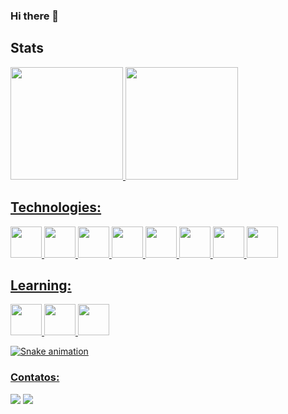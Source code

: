 ### Hi there 👋

## Stats

<div>
<a href="https://github.com/Diegoslourenco">
<img height="180em" src="https://github-readme-stats.vercel.app/api/top-langs/?username=Diegoslourenco&layout=compact&langs_count=7&theme=dracula"/>
<img height="180em" src="https://github-readme-stats.vercel.app/api?username=Diegoslourenco&show_icons=true&theme=dracula&include_all_commits=true&count_private=true"/>
</div>


## Technologies:

<img src="https://cdn.jsdelivr.net/gh/devicons/devicon/icons/java/java-plain-wordmark.svg" width="50" height="50"/> <img src="https://cdn.jsdelivr.net/gh/devicons/devicon/icons/spring/spring-original-wordmark.svg" width="50" height="50" /> <img src="https://cdn.jsdelivr.net/gh/devicons/devicon/icons/jenkins/jenkins-original.svg" width="50" height="50" /> <img src="https://cdn.jsdelivr.net/gh/devicons/devicon/icons/git/git-original.svg" width="50" height="50"/> <img src="https://cdn.jsdelivr.net/gh/devicons/devicon/icons/python/python-original-wordmark.svg" width="50" height="50"/> <img src="https://cdn.jsdelivr.net/gh/devicons/devicon/icons/oracle/oracle-original.svg" width="50" height="50"/> <img src="https://cdn.jsdelivr.net/gh/devicons/devicon/icons/mysql/mysql-plain-wordmark.svg" width="50" height="50"/> <img src="https://cdn.jsdelivr.net/gh/devicons/devicon/icons/intellij/intellij-plain-wordmark.svg" width="50" height="50"/>





## Learning:

<img src="https://cdn.jsdelivr.net/gh/devicons/devicon/icons/rust/rust-plain.svg" width="50" height="50"/> <img src="https://cdn.jsdelivr.net/gh/devicons/devicon/icons/cucumber/cucumber-plain-wordmark.svg" width="50" height="50"/> <img src="https://cdn.jsdelivr.net/gh/devicons/devicon/icons/amazonwebservices/amazonwebservices-plain-wordmark.svg" width="50" height="50"/>
  
![Snake animation](https://github.com/seu-usuário-aqui/Diegoslourenco/blob/output/github-contribution-grid-snake.svg)


### Contatos:

<div>
<a href = "mailto:diego.lourenco15@gmail.com"><img src="https://img.shields.io/badge/Gmail-D14836?style=for-the-badge&logo=gmail&logoColor=white" target="_blank"></a>
<a href="https://www.linkedin.com/in/Diegoslourenco" target="_blank"><img src="https://img.shields.io/badge/-LinkedIn-%230077B5?style=for-the-badge&logo=linkedin&logoColor=white" target="_blank"></a>   
</div>



<!--
**Diegoslourenco/Diegoslourenco** is a ✨ _special_ ✨ repository because its `README.md` (this file) appears on your GitHub profile.

Here are some ideas to get you started:

- 🔭 I’m currently working on ...
- 🌱 I’m currently learning ...
- 👯 I’m looking to collaborate on ...
- 🤔 I’m looking for help with ...
- 💬 Ask me about ...
- 📫 How to reach me: ...
- 😄 Pronouns: ...
- ⚡ Fun fact: ...
-->
